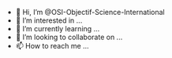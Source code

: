 - 👋 Hi, I’m @OSI-Objectif-Science-International
- 👀 I’m interested in ...
- 🌱 I’m currently learning ...
- 💞️ I’m looking to collaborate on ...
- 📫 How to reach me ...

<!---
OSI-Objectif-Science-International/OSI-Objectif-Science-International is a ✨ special ✨ repository because its `README.md` (this file) appears on your GitHub profile.
You can click the Preview link to take a look at your changes.
--->
